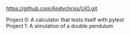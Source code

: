 https://github.com/Andychriss/UiO.git

Project 0: A calculator that tests itself with pytest     
Project 1: A simulation of a double pendulum
